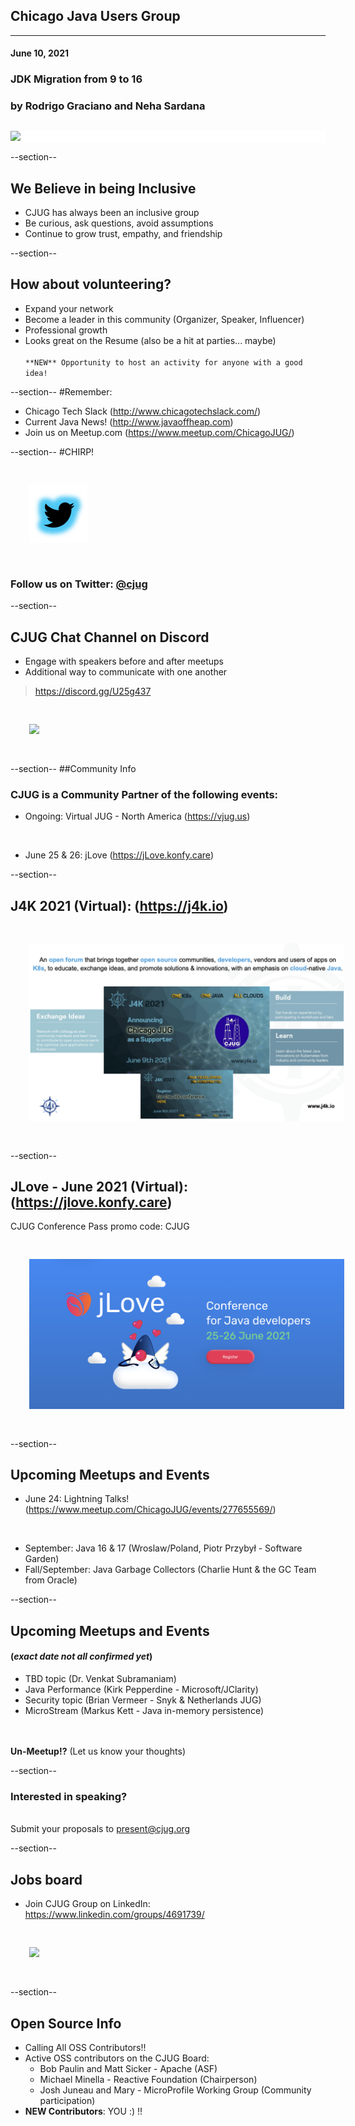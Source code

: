 ## Chicago Java Users Group
---

#### June 10, 2021
### JDK Migration from 9 to 16
### by Rodrigo Graciano and Neha Sardana
<div style="background-color: white; margin-top: 30px;">
	<img src="images/cjug.gif" style="border: none; box-shadow: none;"/>
</div>

--section--
## We Believe in being Inclusive
 * CJUG has always been an inclusive group
 * Be curious, ask questions, avoid assumptions
 * Continue to grow trust, empathy, and friendship

--section--
## How about volunteering?
 * Expand your network
 * Become a leader in this community (Organizer, Speaker, Influencer)
 * Professional growth
 * Looks great on the Resume (also be a hit at parties... maybe)
<br/><br/>
`**NEW** Opportunity to host an activity for anyone with a good idea!`

--section--
#Remember:
 * Chicago Tech Slack (http://www.chicagotechslack.com/)
 * Current Java News! (http://www.javaoffheap.com)
 * Join us on Meetup.com (https://www.meetup.com/ChicagoJUG/)

--section--
#CHIRP!
<br/>

<img src="images/twitterBird.png" style="border:none; box-shadow:none; margin: 30px; background:white;"/>

### Follow us on Twitter: <u>@cjug</u>

--section--
## CJUG Chat Channel on Discord 
* Engage with speakers before and after meetups
* Additional way to communicate with one another

>https://discord.gg/U25g437

<img src="images/cjug-discord-qrcode.png" style="border:none; box-shadow:none; margin: 30px; background:white;"/>

--section--
##Community Info
### CJUG is a Community Partner of the following events:

* Ongoing:  Virtual JUG - North America (https://vjug.us)

<br/>

* June 25 & 26: jLove (https://jLove.konfy.care)

--section--
## J4K 2021 (Virtual): (https://j4k.io)

<img src="images/j4k-2021.png" style="border:none; box-shadow:none; margin: 30px; background:white;"/>

--section--
## JLove - June 2021 (Virtual): (https://jlove.konfy.care)
CJUG Conference Pass promo code:  CJUG

<img src="images/jLove_2021-June.png" style="border:none; box-shadow:none; margin: 30px; background:white;"/>

--section--
## Upcoming Meetups and Events

* June 24: Lightning Talks! (https://www.meetup.com/ChicagoJUG/events/277655569/)
<br/>

* September: Java 16 & 17 (Wroslaw/Poland, Piotr Przybył - Software Garden)
* Fall/September: Java Garbage Collectors (Charlie Hunt & the GC Team from Oracle)

--section--
## Upcoming Meetups and Events 
#### (_exact date not all confirmed yet_)

* TBD topic (Dr. Venkat Subramaniam)
* Java Performance (Kirk Pepperdine - Microsoft/JClarity)
* Security topic (Brian Vermeer - Snyk & Netherlands JUG)
* MicroStream (Markus Kett - Java in-memory persistence)

<br/><br/>
**Un-Meetup!?**  (Let us know your thoughts)
<br/>
  
--section--
### Interested in speaking? 
<br/>Submit your proposals to present@cjug.org<br/>

--section--

## Jobs board

* Join CJUG Group on LinkedIn:<br/>
 https://www.linkedin.com/groups/4691739/

<img src="images/cjug-linkedinGroup-qrcode.png" style="border:none; box-shadow:none; margin: 30px; background:white;"/>

--section--

## Open Source Info

* Calling All OSS Contributors!!
* Active OSS contributors on the CJUG Board:
  * Bob Paulin and Matt Sicker - Apache (ASF)
  * Michael Minella - Reactive Foundation (Chairperson)
  * Josh Juneau and Mary - MicroProfile Working Group (Community participation)
* **NEW Contributors**: YOU :) !!
